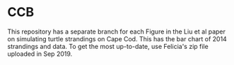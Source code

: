 # CCB
This repository has a separate branch for each Figure in the Liu et al paper on simulating turtle strandings on Cape Cod.
This has the bar chart of 2014 strandings and data.
To get the most up-to-date, use Felicia's zip file uploaded in Sep 2019.
